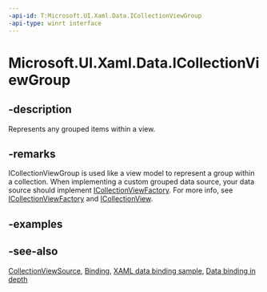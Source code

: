 ```yaml
---
-api-id: T:Microsoft.UI.Xaml.Data.ICollectionViewGroup
-api-type: winrt interface
---
```


<!-- Interface syntax.
public interface ICollectionViewGroup : 
-->

# Microsoft.UI.Xaml.Data.ICollectionViewGroup

## -description
Represents any grouped items within a view.

## -remarks
ICollectionViewGroup is used like a view model to represent a group within a collection. When implementing a custom grouped data source, your data source should implement [ICollectionViewFactory](icollectionviewfactory.md). For more info, see [ICollectionViewFactory](icollectionviewfactory.md) and [ICollectionView](icollectionview.md).

## -examples

## -see-also
[CollectionViewSource](collectionviewsource.md), [Binding](binding.md), [XAML data binding sample](https://github.com/Microsoft/Windows-universal-samples/tree/master/Samples/XamlBind), [Data binding in depth](/windows/uwp/data-binding/data-binding-in-depth)
